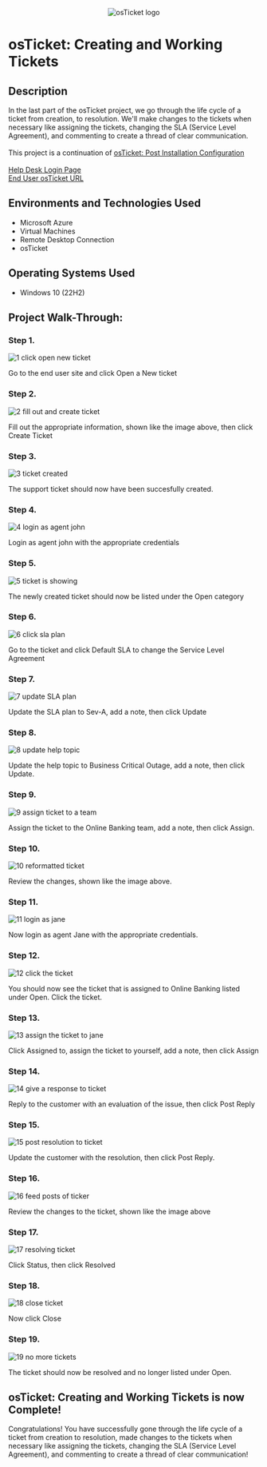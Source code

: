 <p align="center">
<img src="https://i.imgur.com/Clzj7Xs.png" alt="osTicket logo"/>
</p>

<h1>osTicket: Creating and Working Tickets</h1>
<h2>Description</h2>
In the last part of the osTicket project, we go through the life cycle of a ticket from creation, to resolution. We'll make changes to the tickets when necessary like assigning the tickets, changing the SLA (Service Level Agreement), and commenting to create a thread of clear communication.<br />
<br />
This project is a continuation of <a href="https://github.com/MindofLindstrom01/post-install-config">osTicket: Post Installation Configuration</a><br>
<br>
<a href="http://localhost/osTicket/scp/login.php">Help Desk Login Page</a>
<br>
<a href="http://localhost/osTicket/">End User osTicket URL</a>

<h2>Environments and Technologies Used</h2>

- Microsoft Azure
- Virtual Machines
- Remote Desktop Connection
- osTicket

<h2>Operating Systems Used </h2>

- Windows 10</b> (22H2)

<h2>Project Walk-Through:</h2>

<h3>Step 1.</h3>

![1  click open new ticket](https://github.com/user-attachments/assets/c9597fd0-68e8-4fee-a315-9a1368482f64)

<p>Go to the end user site and click Open a New ticket</p>

<h3>Step 2.</h3>

![2  fill out and create ticket](https://github.com/user-attachments/assets/585a2630-ef63-43a8-8f02-45f998ae266a)

<p>Fill out the appropriate information, shown like the image above, then click Create Ticket</p>

<h3>Step 3.</h3>

![3  ticket created](https://github.com/user-attachments/assets/31a3bfd8-9832-444e-98eb-d523fd9bfcd1)

<p>The support ticket should now have been succesfully created.</p>

<h3>Step 4.</h3>

![4  login as agent john](https://github.com/user-attachments/assets/90807236-0652-41e1-9cd0-dbc0cf9e4928)

<p>Login as agent john with the appropriate credentials</p>

<h3>Step 5.</h3>

![5  ticket is showing](https://github.com/user-attachments/assets/34c12495-8ebe-49da-a58c-37555de662f9)

<p>The newly created ticket should now be listed under the Open category</p>

<h3>Step 6.</h3>

![6  click sla plan](https://github.com/user-attachments/assets/19031bb9-c4e3-460c-869e-c42e80b39aa5)

<p>Go to the ticket and click Default SLA to change the Service Level Agreement</p>

<h3>Step 7.</h3>

![7  update SLA plan](https://github.com/user-attachments/assets/20a6312a-86f9-47e1-bc30-1994adb55b20)

<p>Update the SLA plan to Sev-A, add a note, then click Update</p>

<h3>Step 8.</h3>

![8  update help topic](https://github.com/user-attachments/assets/c09aa15f-c3ce-4596-af9e-861f627e0ff3)

<p>Update the help topic to Business Critical Outage, add a note, then click Update.</p>

<h3>Step 9.</h3>

![9  assign ticket to a team](https://github.com/user-attachments/assets/b4b5c38c-26de-4186-997a-3f94a9aa851e)

<p>Assign the ticket to the Online Banking team, add a note, then click Assign.</p>

<h3>Step 10.</h3>

![10  reformatted ticket](https://github.com/user-attachments/assets/a34296c3-d41b-4561-9b25-83333e686ce7)

<p>Review the changes, shown like the image above.</p>

<h3>Step 11.</h3>

![11  login as jane](https://github.com/user-attachments/assets/ea3f48cb-865e-4b0a-a315-e8a740684315)

<p>Now login as agent Jane with the appropriate credentials.</p>

<h3>Step 12.</h3>

![12  click the ticket](https://github.com/user-attachments/assets/9dc75e19-2907-4148-88dd-dfc699cc5869)

<p>You should now see the ticket that is assigned to Online Banking listed under Open. Click the ticket.</p>

<h3>Step 13.</h3>

![13  assign the ticket to jane](https://github.com/user-attachments/assets/423b17c7-0167-4b10-b3a9-c244db6e60ee)

<p>Click Assigned to, assign the ticket to yourself, add a note, then click Assign</p>

<h3>Step 14.</h3>

![14  give a response to ticket](https://github.com/user-attachments/assets/b932ab60-e7c1-49eb-8755-123d1e7ac114)

<p>Reply to the customer with an evaluation of the issue, then click Post Reply</p>

<h3>Step 15.</h3>

![15  post resolution to ticket](https://github.com/user-attachments/assets/ad946822-9c85-4b89-9fd5-ab461620d587)

<p>Update the customer with the resolution, then click Post Reply.</p>

<h3>Step 16.</h3>

![16  feed posts of ticker](https://github.com/user-attachments/assets/f089bee6-a4b4-42f8-9ed7-77d565815076)

<p>Review the changes to the ticket, shown like the image above</p>

<h3>Step 17.</h3>

![17  resolving ticket](https://github.com/user-attachments/assets/7b7b9aab-0820-4473-bc5d-59769cd1c94c)

<p>Click Status, then click Resolved</p>

<h3>Step 18.</h3>

![18  close ticket](https://github.com/user-attachments/assets/9381a316-7430-4bb7-b2c1-4b1aa2dbd332)

<p>Now click Close</p>

<h3>Step 19.</h3>

![19  no more tickets](https://github.com/user-attachments/assets/2da27760-274c-40d3-a3e0-d54afe93780f)

<p>The ticket should now be resolved and no longer listed under Open.</p>

<h2>osTicket: Creating and Working Tickets is now Complete!</h2>

<p>Congratulations! You have successfully gone through the life cycle of a ticket from creation to resolution, made changes to the tickets when necessary like assigning the tickets, changing the SLA (Service Level Agreement), and commenting to create a thread of clear communication!</p>



























